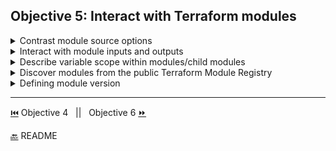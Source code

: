 
## Objective 5: Interact with Terraform modules

<details><summary>Contrast module source options</summary>
<p>

- Module Overview 
  - Definition - a set of configuration files in a single directory. A container for multiple resources that are used together.  
  - A module that is called by another configuration is sometimes referred to as a "child module" of that configuration.
  - Applications
    - Organize configuration - easier to navigate, understand, and update your configuration by keeping all related parts together. 
    - Encapsulate configuration - put configuration into distinct logical components. Reduces chance of error. Ex/naming two diff resources the same thing. 
    - Re-use configuration - share and re-use modules with the public and teams 
    - Provide consistency and ensure best practices
  
- module source options 
  - we reference a public registry module by declaring the source. 
```BASH
  module "consul" {
  #<NAMESPACE>/<NAME>/<PROVIDER>
  source = "hashicorp/consul/aws"
  version = "0.1.0"
}
```
 - Private Registry Module Sources follow this syntax 
```BASH
module "vpc" {
  #<HOSTNAME>/<NAMESPACE>/<NAME>/<PROVIDER>
  source = "app.terraform.io/example_corp/vpc/aws"
  version = "0.9.3"
}
```
</p>

</details>

<details><summary>Interact with module inputs and outputs</summary>
<p>

[Modules](https://learn.hashicorp.com/terraform/modules/using-modules)
</p>

</details>

<details><summary>Describe variable scope within modules/child modules</summary>
<p>

- variables are parameters for modules 
- variables allow you to customize modules without changing the source code and they allow for modules to be shared between different configurations. 
- root module variables can be set with CLI and environment variables
- When declaring variables in child modules, the calling module should pass values in the module block. 
- Declaring a variable: 
- variable names have to be unique per module 
- any name can be used except for :source, version, providers, count,for_each,lifecycle,depends_on,locals
  ```BASH 
  variable "image_id" {
  type = string  #defines what value types are accepted for the variable
  }

  variable "availability_zone_names" {
  type    = list(string)
  default = ["us-west-1a"]  #default means the variable is considered optional, used if no other value is set  when calling the module or running Terraform
  }

  variable "docker_ports" {
  type = list(object({
    internal = number
    external = number
    protocol = string
  }))

  default = [
    {
      internal = 8300
      external = 8300
      protocol = "tcp"
    }
  ]
  } 
  ```
 </p>

</details>

<details><summary>Discover modules from the public Terraform Module Registry	</summary>
<p>

- Finding and Using Modules 
  - [Terraform Registry](https://registry.terraform.io/)
 </p>

</details>

<details><summary>Defining module version</summary>
<p>

- Use the version attribute in the module block to specify versions:
```BASH
module "consul" {
  source  = "hashicorp/consul/aws"
  version = "0.0.5"  #single explicit version 
  #or
  version = >= 1.2.0  #version constraint expression 
  servers = 3
}
```

</p>

</details>


-------------------------------

[⏮️](/Objective%204/terraform-cli.md) Objective 4
 &nbsp;
 ||
 &nbsp;
Objective 6 [⏩](/Objective%206/workflow.md)

[🔙](/README.md) README